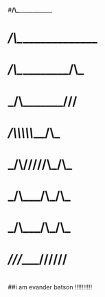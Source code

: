 #__/\\\_______________        
# _\/\\\_______________       
#  _\/\\\__________/\\\_      
#   _\/\\\_________\///__     
#    _\/\\\\\\\\\\___/\\\_    
#     _\/\\\/////\\\_\/\\\_   
#      _\/\\\___\/\\\_\/\\\_  
#       _\/\\\___\/\\\_\/\\\_ 
#        _\///____\///__\///__
#                             
##i am evander batson !!!!!!!!!!
